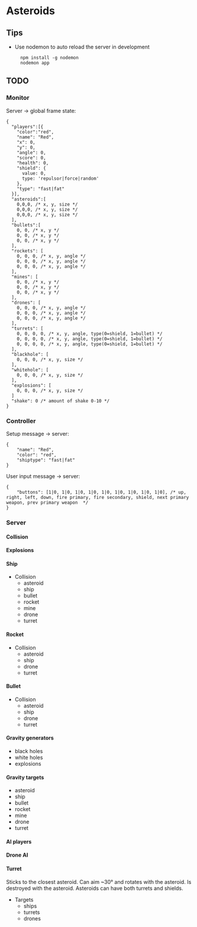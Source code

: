 # Asteroids

## Tips
* Use nodemon to auto reload the server in development

        npm install -g nodemon
        nodemon app

## TODO

### Monitor
Server -> global frame state:

    {
      "players":[{
        "color":"red",
        "name": "Red",
        "x": 0,
        "y": 0,
        "angle": 0,
        "score": 0,
        "health": 0,
        "shield": {
          value: 0,
          type: 'repulsor|force|random'
        },
        "type": "fast|fat"
      }],
      "asteroids":[
        0,0,0, /* x, y, size */
        0,0,0, /* x, y, size */
        0,0,0, /* x, y, size */
      ],
      "bullets":[
        0, 0, /* x, y */
        0, 0, /* x, y */
        0, 0, /* x, y */
      ],
      "rockets": [
        0, 0, 0, /* x, y, angle */
        0, 0, 0, /* x, y, angle */
        0, 0, 0, /* x, y, angle */
      ],
      "mines": [
        0, 0, /* x, y */
        0, 0, /* x, y */
        0, 0, /* x, y */
      ],
      "drones": [
        0, 0, 0, /* x, y, angle */
        0, 0, 0, /* x, y, angle */
        0, 0, 0, /* x, y, angle */
      ],
      "turrets": [
        0, 0, 0, 0, /* x, y, angle, type(0=shield, 1=bullet) */
        0, 0, 0, 0, /* x, y, angle, type(0=shield, 1=bullet) */
        0, 0, 0, 0, /* x, y, angle, type(0=shield, 1=bullet) */
      ],
      "blackhole": [
        0, 0, 0, /* x, y, size */
      ],
      "whitehole": [
        0, 0, 0, /* x, y, size */
      ],
      "explosions": [
        0, 0, 0, /* x, y, size */
      ]
      "shake": 0 /* amount of shake 0-10 */
    }

### Controller
Setup message -> server:

    {
        "name": "Red",
        "color": "red",
        "shiptype": "fast|fat"
    }

User input message -> server:

    {
        "buttons": [1|0, 1|0, 1|0, 1|0, 1|0, 1|0, 1|0, 1|0, 1|0], /* up, right, left, down, fire primary, fire secondary, shield, next primary weapon, prev primary weapon  */
    }

### Server

#### Collision

#### Explosions

#### Ship
* Collision
    * asteroid
    * ship
    * bullet
    * rocket
    * mine
    * drone
    * turret

#### Rocket
* Collision
    * asteroid
    * ship
    * drone
    * turret

#### Bullet
* Collision
    * asteroid
    * ship
    * drone
    * turret

#### Gravity generators
* black holes
* white holes
* explosions

#### Gravity targets
* asteroid
* ship
* bullet
* rocket
* mine
* drone
* turret

#### AI players

#### Drone AI

#### Turret
Sticks to the closest asteroid. Can aim ~30° and rotates with the asteroid. Is destroyed with the asteroid. Asteroids can have both turrets and shields.

* Targets
    * ships
    * turrets
    * drones



